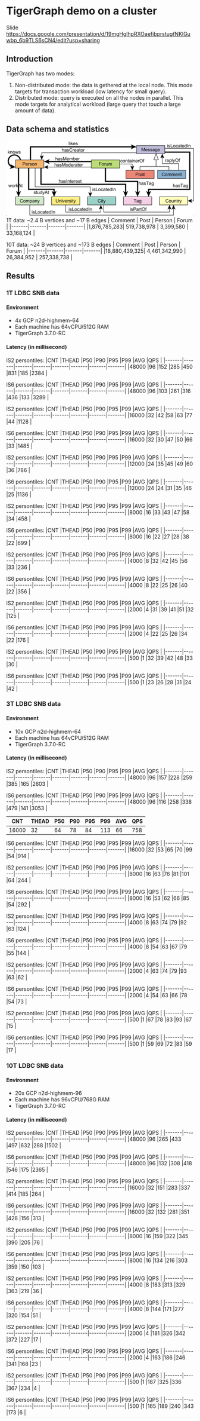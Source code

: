 # TigerGraph demo on a cluster
Slide
https://docs.google.com/presentation/d/19mgHglhpRXOaefibprstugfNKlGuwbp_6b9TLS6sCN4/edit?usp=sharing

## Introduction
TigerGraph has two modes:
1. Non-distributed mode: the data is gethered at the local node. This mode targets for transaction workload (low latency for small query). 
2. Distributed mode: query is executed on all the nodes in parallel. This mode targets for analytical workload (large query that touch a large amount of data).

## Data schema and statistics
![alt text](./schema.png)
1T data: ~2.4 B vertices and ~17 B edges
| Comment  | Post | Person | Forum |
|-------|-------|-------|-------|
|1,876,785,283| 519,738,978 |  3,399,580 | 33,168,124 |

10T data: ~24 B vertices and ~173 B edges
| Comment  | Post | Person | Forum |
|-------|-------|-------|-------| 
|18,880,439,325| 4,461,342,990 |  26,384,952 | 257,338,738 |

## Results
### 1T LDBC SNB data
#### Environment
- 4x GCP n2d-highmem-64 
- Each machine has 64vCPU/512G RAM
- TigerGraph 3.7.0-RC

#### Latency (in millisecond)
IS2 persontiles: 
|CNT	|THEAD	|P50	|P90	|P95	|P99	|AVG	|QPS	|
|-------|-------|-------|-------|-------|-------|-------|-------|
|48000	|96	|152	|285	|450	|831	|185	|2384	|

IS6 persontiles: 
|CNT	|THEAD	|P50	|P90	|P95	|P99	|AVG	|QPS	|
|-------|-------|-------|-------|-------|-------|-------|-------|
|48000	|96	|103	|261	|316	|436	|133	|3289	|

IS2 persontiles: 
|CNT    |THEAD  |P50    |P90    |P95    |P99    |AVG    |QPS    |
|-------|-------|-------|-------|-------|-------|-------|-------|
|16000  |32     |42     |58     |63     |77     |44     |1128   |

IS6 persontiles: 
|CNT    |THEAD  |P50    |P90    |P95    |P99    |AVG    |QPS    |
|-------|-------|-------|-------|-------|-------|-------|-------|
|16000  |32     |30     |47     |50     |66     |33     |1485   |

IS2 persontiles:
|CNT |THEAD |P50 |P90 |P95 |P99 |AVG |QPS |
|-------|-------|-------|-------|-------|-------|-------|-------|
|12000 |24 |35 |45 |49 |60 |36 |786 |

IS6 persontiles:
|CNT |THEAD |P50 |P90 |P95 |P99 |AVG |QPS |
|-------|-------|-------|-------|-------|-------|-------|-------|
|12000 |24 |24 |31 |35 |46 |25 |1136 |

IS2 persontiles:
|CNT |THEAD |P50 |P90 |P95 |P99 |AVG |QPS |
|-------|-------|-------|-------|-------|-------|-------|-------|
|8000 |16 |33 |43 |47 |58 |34 |458 |

IS6 persontiles:
|CNT |THEAD |P50 |P90 |P95 |P99 |AVG |QPS |
|-------|-------|-------|-------|-------|-------|-------|-------|
|8000 |16 |22 |27 |28 |38 |22 |699 |

IS2 persontiles:
|CNT |THEAD |P50 |P90 |P95 |P99 |AVG |QPS |
|-------|-------|-------|-------|-------|-------|-------|-------|
|4000 |8 |32 |42 |45 |56 |33 |236 |

IS6 persontiles:
|CNT |THEAD |P50 |P90 |P95 |P99 |AVG |QPS |
|-------|-------|-------|-------|-------|-------|-------|-------|
|4000 |8 |22 |25 |26 |40 |22 |356 |

IS2 persontiles:
|CNT |THEAD |P50 |P90 |P95 |P99 |AVG |QPS |
|-------|-------|-------|-------|-------|-------|-------|-------|
|2000 |4 |31 |39 |41 |51 |32 |125 |

IS6 persontiles:
|CNT |THEAD |P50 |P90 |P95 |P99 |AVG |QPS |
|-------|-------|-------|-------|-------|-------|-------|-------|
|2000 |4 |22 |25 |26 |34 |22 |176 |

IS2 persontiles:
|CNT |THEAD |P50 |P90 |P95 |P99 |AVG |QPS |
|-------|-------|-------|-------|-------|-------|-------|-------|
|500 |1 |32 |39 |42 |48 |33 |30 |

IS6 persontiles:
|CNT |THEAD |P50 |P90 |P95 |P99 |AVG |QPS |
|-------|-------|-------|-------|-------|-------|-------|-------|
|500 |1 |23 |26 |28 |31 |24 |42 |




### 3T LDBC SNB data
#### Environment 
- 10x GCP n2d-highmem-64 
- Each machine has 64vCPU/512G RAM
- TigerGraph 3.7.0-RC

#### Latency (in millisecond)

IS2 persontiles:
|CNT	|THEAD	|P50	|P90	|P95	|P99	|AVG	|QPS	|
|-------|-------|-------|-------|-------|-------|-------|-------|
|48000	|96	|157	|228	|259	|385	|165	|2603	|

IS6 persontiles: 
|CNT	|THEAD	|P50	|P90	|P95	|P99	|AVG	|QPS	|
|-------|-------|-------|-------|-------|-------|-------|-------|
|48000	|96	|116	|258	|338	|479	|141	|3053	|

|CNT |THEAD |P50 |P90 |P95 |P99 |AVG |QPS |
|-------|-------|-------|-------|-------|-------|-------|-------|
|16000 |32 |64 |78 |84 |113 |66 |758 |

IS6 persontiles:
|CNT |THEAD |P50 |P90 |P95 |P99 |AVG |QPS |
|-------|-------|-------|-------|-------|-------|-------|-------|
|16000 |32 |53 |65 |70 |99 |54 |914 |

IS2 persontiles:
|CNT |THEAD |P50 |P90 |P95 |P99 |AVG |QPS |
|-------|-------|-------|-------|-------|-------|-------|-------|
|8000 |16 |63 |76 |81 |101 |64 |244 |

IS6 persontiles:
|CNT |THEAD |P50 |P90 |P95 |P99 |AVG |QPS |
|-------|-------|-------|-------|-------|-------|-------|-------|
|8000 |16 |53 |62 |66 |85 |54 |292 |

IS2 persontiles:
|CNT |THEAD |P50 |P90 |P95 |P99 |AVG |QPS |
|-------|-------|-------|-------|-------|-------|-------|-------|
|4000 |8 |63 |74 |79 |92 |63 |124 |

IS6 persontiles:
|CNT |THEAD |P50 |P90 |P95 |P99 |AVG |QPS |
|-------|-------|-------|-------|-------|-------|-------|-------|
|4000 |8 |54 |63 |67 |79 |55 |144 |

IS2 persontiles:
|CNT |THEAD |P50 |P90 |P95 |P99 |AVG |QPS |
|-------|-------|-------|-------|-------|-------|-------|-------|
|2000 |4 |63 |74 |79 |93 |63 |62 |

IS6 persontiles:
|CNT |THEAD |P50 |P90 |P95 |P99 |AVG |QPS |
|-------|-------|-------|-------|-------|-------|-------|-------|
|2000 |4 |54 |63 |66 |78 |54 |73 |

IS2 persontiles:
|CNT |THEAD |P50 |P90 |P95 |P99 |AVG |QPS |
|-------|-------|-------|-------|-------|-------|-------|-------|
|500 |1 |67 |78 |83 |93 |67 |15 |

IS6 persontiles:
|CNT |THEAD |P50 |P90 |P95 |P99 |AVG |QPS |
|-------|-------|-------|-------|-------|-------|-------|-------|
|500 |1 |59 |69 |72 |83 |59 |17 |






### 10T LDBC SNB data
#### Environment 
- 20x GCP n2d-highmem-96 
- Each machine has 96vCPU/768G RAM
- TigerGraph 3.7.0-RC

#### Latency (in millisecond)
IS2 persontiles: 
|CNT	|THEAD	|P50	|P90	|P95	|P99	|AVG	|QPS	|
|-------|-------|-------|-------|-------|-------|-------|-------|
|48000	|96	|265	|433	|497	|632	|288	|1502	|

IS6 persontiles: 
|CNT	|THEAD	|P50	|P90	|P95	|P99	|AVG	|QPS	|
|-------|-------|-------|-------|-------|-------|-------|-------|
|48000	|96	|132	|308	|418	|546	|175	|2365	|

IS2 persontiles:
|CNT |THEAD |P50 |P90 |P95 |P99 |AVG |QPS |
|-------|-------|-------|-------|-------|-------|-------|-------|
|16000 |32 |151 |283 |337 |414 |185 |264 |

IS6 persontiles:
|CNT |THEAD |P50 |P90 |P95 |P99 |AVG |QPS |
|-------|-------|-------|-------|-------|-------|-------|-------|
|16000 |32 |132 |281 |351 |428 |156 |313 |

IS2 persontiles:
|CNT |THEAD |P50 |P90 |P95 |P99 |AVG |QPS |
|-------|-------|-------|-------|-------|-------|-------|-------|
|8000 |16 |159 |322 |345 |390 |205 |76 |

IS6 persontiles:
|CNT |THEAD |P50 |P90 |P95 |P99 |AVG |QPS |
|-------|-------|-------|-------|-------|-------|-------|-------|
|8000 |16 |134 |216 |303 |359 |150 |103 |

IS2 persontiles:
|CNT |THEAD |P50 |P90 |P95 |P99 |AVG |QPS |
|-------|-------|-------|-------|-------|-------|-------|-------|
|4000 |8 |183 |313 |329 |363 |219 |36 |

IS6 persontiles:
|CNT |THEAD |P50 |P90 |P95 |P99 |AVG |QPS |
|-------|-------|-------|-------|-------|-------|-------|-------|
|4000 |8 |144 |171 |277 |320 |154 |51 |

IS2 persontiles:
|CNT |THEAD |P50 |P90 |P95 |P99 |AVG |QPS |
|-------|-------|-------|-------|-------|-------|-------|-------|
|2000 |4 |181 |326 |342 |372 |227 |17 |

IS6 persontiles:
|CNT |THEAD |P50 |P90 |P95 |P99 |AVG |QPS |
|-------|-------|-------|-------|-------|-------|-------|-------|
|2000 |4 |163 |186 |246 |341 |168 |23 |

IS2 persontiles:
|CNT |THEAD |P50 |P90 |P95 |P99 |AVG |QPS |
|-------|-------|-------|-------|-------|-------|-------|-------|
|500 |1 |187 |325 |336 |367 |234 |4 |

IS6 persontiles:
|CNT |THEAD |P50 |P90 |P95 |P99 |AVG |QPS |
|-------|-------|-------|-------|-------|-------|-------|-------|
|500 |1 |165 |189 |240 |343 |173 |6 |
